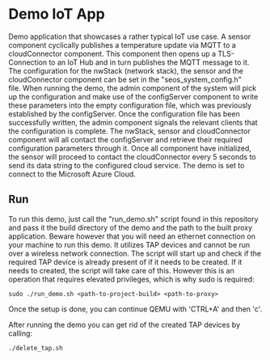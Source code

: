 # Demo IoT App

Demo application that showcases a rather typical IoT use case. A sensor
component cyclically publishes a temperature update via MQTT to a
cloudConnector component. This component then opens up a TLS-Connection to an
IoT Hub and in turn publishes the MQTT message to it. The configuration for the
nwStack (network stack), the sensor and the cloudConnector component can be set
in the "seos_system_config.h" file. When running the demo, the admin component
of the system will pick up the configuration and make use of the configServer
component to write these parameters into the empty configuration file, which was
previously established by the configServer. Once the configuration file has been
successfully written, the admin component signals the relevant clients that the
configuration is complete. The nwStack, sensor and cloudConnector component will
all contact the configServer and retrieve their required configuration
parameters through it. Once all component have initialized, the sensor will
proceed to contact the cloudConnector every 5 seconds to send its data string to
the configured cloud service. The demo is set to connect to the Microsoft Azure
Cloud.

## Run

To run this demo, just call the "run_demo.sh" script found in this repository
and pass it the build directory of the demo and the path to the built proxy
application.
Beware however that you will need an ethernet connection on your machine to run
this demo. It utilizes TAP devices and cannot be run over a wireless
network connection. The script will start up and check if the required TAP
device is already present of if it needs to be created. If it needs to
created, the script will take care of this. However this is an operation that
requires elevated privileges, which is why sudo is required:

    sudo ./run_demo.sh <path-to-project-build> <path-to-proxy>


Once the setup is done, you can continue QEMU with 'CTRL+A' and then 'c'.

After running the demo you can get rid of the created TAP devices by calling:

    ./delete_tap.sh